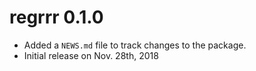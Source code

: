 # regrrr 0.1.0

* Added a `NEWS.md` file to track changes to the package.
* Initial release on Nov. 28th, 2018



